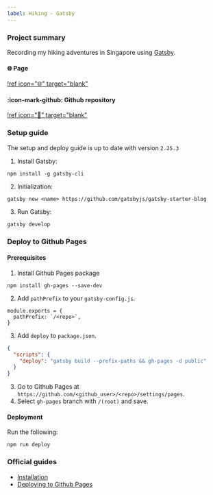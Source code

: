 ```yaml
---
label: Hiking - Gatsby
---
```


### Project summary

Recording my hiking adventures in Singapore using <a href="https://www.gatsbyjs.com/" target="_blank">Gatsby</a>.

#### :globe_with_meridians: Page

[!ref icon=":globe_with_meridians:" target="blank"](https://aliciacyy.github.io/hiking/)

#### :icon-mark-github: Github repository

[!ref icon=":rocket:" target="blank"](https://github.com/aliciacyy/hiking)

### Setup guide

The setup and deploy guide is up to date with version `2.25.3`

1. Install Gatsby:

```
npm install -g gatsby-cli
```

2. Initialization:
```
gatsby new <name> https://github.com/gatsbyjs/gatsby-starter-blog
```

3. Run Gatsby:
```
gatsby develop
```

### Deploy to Github Pages

#### Prerequisites
1. Install Github Pages package

```
npm install gh-pages --save-dev
```

2. Add `pathPrefix` to your `gatsby-config.js`.
``` ./gatsby-config.js.
module.exports = {
  pathPrefix: `/<repo>`,
}
```
3. Add `deploy` to `package.json`.
``` ./package.json
{
  "scripts": {
    "deploy": "gatsby build --prefix-paths && gh-pages -d public"
  }
}
```
3. Go to Github Pages at `https://github.com/<github_user>/<repo>/settings/pages`.
4. Select `gh-pages` branch with `/(root)` and save.

#### Deployment
Run the following:
```
npm run deploy
```

### Official guides
- <a href="https://v2.gatsbyjs.com/docs/quick-start/" target="_blank">Installation</a>
- <a href="https://www.gatsbyjs.com/docs/how-to/previews-deploys-hosting/how-gatsby-works-with-github-pages/" target="_blank">Deploying to Github Pages</a>